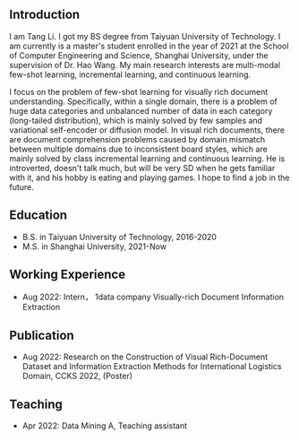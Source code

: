 ## Introduction
I am Tang Li. I got my BS degree from Taiyuan University of Technology. I am currently is a master's student enrolled in the year of 2021 at the School of Computer Engineering and Science, Shanghai University, under the supervision of Dr. Hao Wang. My main research interests are multi-modal few-shot learning, incremental learning, and continuous learning. 


I focus on the problem of few-shot learning for visually rich document understanding. Specifically, within a single domain, there is a problem of huge data categories and unbalanced number of data in each category (long-tailed distribution), which is mainly solved by few samples and variational self-encoder or diffusion model. In visual rich documents, there are document comprehension problems caused by domain mismatch between multiple domains due to inconsistent board styles, which are mainly solved by class incremental learning and continuous learning. He is introverted, doesn't talk much, but will be very SD when he gets familiar with it, and his hobby is eating and playing games. I hope to find a job in the future.
## Education

- B.S. in Taiyuan University of Technology, 2016-2020
- M.S. in Shanghai University, 2021-Now

## Working Experience
-   Aug 2022: Intern， 1data company
    Visually-rich Document Information Extraction


## Publication
-   Aug 2022: Research on the Construction of Visual Rich-Document Dataset and Information Extraction Methods for International Logistics Domain, CCKS 2022, (Poster)


## Teaching
- Apr 2022: Data Mining A, Teaching assistant 